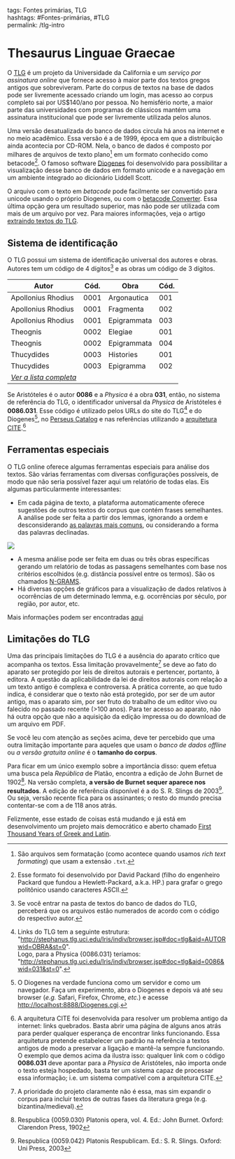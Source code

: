 tags: Fontes primárias, TLG  
hashtags: #Fontes-primárias, #TLG  
permalink: /tlg-intro

# Thesaurus Linguae Graecae  
  
O [TLG](http://www.tlg.uci.edu) é um projeto da Universidade da California e um *serviço por assinatura online* que fornece acesso à maior parte dos textos gregos antigos que sobreviveram. Parte do corpus de textos na base de dados pode ser livremente acessado criando um login, mas acesso ao corpus completo sai por US$140/ano por pessoa. No hemisfério norte, a maior parte das universidades com programas de clássicos mantém uma assinatura institucional que pode ser livremente utilizada pelos alunos.  
  
Uma versão desatualizada do banco de dados circula há anos na internet e no meio acadêmico. Essa versão é a de 1999, época em que a distribuição ainda acontecia por CD-ROM. Nela, o banco de dados é composto por milhares de arquivos de texto plano[^1] em um formato conhecido como betacode[^2]. O famoso software [Diogenes](https://d.iogen.es/d/download.html) foi desenvolvido para possibilitar a visualização desse banco de dados em formato unicode e a navegação em um ambiente integrado ao dicionário Liddell Scott.  
  
O arquivo com o texto em *betacode* pode facilmente ser convertido para unicode usando o próprio Diogenes, ou com o [betacode Converter](https://cental.uclouvain.be/beta2uni/#extended). Essa última opção gera um resultado superior, mas não pode ser utilizada com mais de um arquivo por vez. Para maiores informações, veja o artigo [extraindo textos do TLG](extraindo-textos-do-TLG).  
  
## Sistema de identificação  
O TLG possui um sistema de identificação universal dos autores e obras. Autores tem um código de 4 dígitos[^3] e as obras um código de 3 dígitos.  
  
| Autor              | Cód. | Obra        | Cód. |  
| ------------------ | ---- | ----------- | ---- |  
| Apollonius Rhodius | 0001 | Argonautica | 001  |  
| Apollonius Rhodius | 0001 | Fragmenta   | 002  |  
| Apollonius Rhodius | 0001 | Epigrammata | 003  |  
| Theognis           | 0002 | Elegiae     | 001  |  
| Theognis           | 0002 | Epigrammata | 004  |  
| Thucydides         | 0003 | Histories   | 001  |  
| Thucydides         | 0003 | Epigramma   | 002  |  
|[*Ver a lista completa*](cod-tlg)|
  
Se Aristóteles é o autor **0086** e a *Physica* é a obra **031**, então, no sistema de referência do TLG, o identificador universal da *Physica* de Aristóteles é **0086.031**. Esse código é utilizado pelos URLs do site do TLG[^4] e do Diogenes[^5], no [Perseus Catalog](https://catalog.perseus.org) e nas referências utilizando a [arquitetura CITE](http://cite-architecture.github.io/about/).[^6]  
  
## Ferramentas especiais  
O TLG online oferece algumas ferramentas especiais para análise dos textos. São várias ferramentas com diversas configurações possíveis, de modo que não seria possível fazer aqui um relatório de todas elas. Eis algumas particularmente interessantes:

- Em cada página de texto, a plataforma automaticamente oferece sugestões de outros textos do corpus que contém frases semelhantes. A análise pode ser feita a partir dos lemmas, ignorando a ordem e desconsiderando [as palavras mais comuns](https://github.com/aurelberra/stopwords/blob/master/revision_notes.md#greek-stopwords), ou considerando a forma das palavras declinadas.

![](https://www.dropbox.com/s/s6wy6t5lxtfcdxe/2020-04-12_18-49-29.png?raw=1)

- A mesma análise pode ser feita em duas ou três obras específicas gerando um relatório de todas as passagens semelhantes com base nos critérios escolhidos (e.g. distância possível entre os termos). São os chamados [N-GRAMS](http://stephanus.tlg.uci.edu/helppdf/ngrams.pdf).
- Há diversas opções de gráficos para a visualização de dados relativos à ocorrências de um determinado lemma, e.g. ocorrências por século, por região, por autor, etc.
  
Mais informações podem ser encontradas [aqui](http://stephanus.tlg.uci.edu/help.php)
  
## Limitações do TLG  
Uma das principais limitações do TLG é a ausência do aparato crítico que acompanha os textos. Essa limitação provavelmente[^9] se deve ao fato do aparato ser protegido por leis de direitos autorais e pertencer, portanto, à editora. A questão da aplicabilidade da lei de direitos autorais com relação a um texto antigo é complexa e controversa. A prática corrente, ao que tudo indica, é considerar que o texto não está protegido, por ser de um autor antigo, mas o aparato sim, por ser fruto do trabalho de um editor vivo ou falecido no passado recente (>100 anos). Para ter acesso ao aparato, não há outra opção que não a aquisição da edição impressa ou do download de um arquivo em PDF.  
  
Se você leu com atenção as seções acima, deve ter percebido que uma outra limitação importante para aqueles que usam o *banco de dados offline* ou *a versão gratuita online* é o **tamanho do corpus**.  
  
Para ficar em um único exemplo sobre a importância disso: quem efetua uma busca pela *República* de Platão, encontra a edição de John Burnet de 1902[^7]. Na versão completa, **a versão de Burnet sequer aparece nos resultados**. A edição de referência disponível é a do S. R. Slings de 2003[^8]. Ou seja, versão recente fica para os assinantes; o resto do mundo precisa contentar-se com a de 118 anos atrás.  
  
Felizmente, esse estado de coisas está mudando e já está em desenvolvimento um projeto mais democrático e aberto chamado [First Thousand Years of Greek and Latin](https://opengreekandlatin.github.io/First1KGreek/).  
  
[^1]: São arquivos sem formatação (como acontece quando usamos *rich text formating*) que usam a extensão `.txt`.  
[^2]: Esse formato foi desenvolvido por David Packard (filho do engenheiro Packard que fundou a Hewlett-Packard, a.k.a. HP.) para grafar o grego politônico usando caracteres ASCII.  
[^3]: Se você entrar na pasta de textos do banco de dados do TLG, perceberá que os arquivos estão numerados de acordo com o código do respectivo autor.  
[^4]: Links do TLG tem a seguinte estrutura:  
  "http://stephanus.tlg.uci.edu/Iris/indiv/browser.jsp#doc=tlg&aid=AUTORwid=OBRA&st=0".  
  Logo, para a Physica {0086.031} teríamos:  
  "http://stephanus.tlg.uci.edu/Iris/indiv/browser.jsp#doc=tlg&aid=0086&wid=031&st=0".  
[^5]: O Diogenes na verdade funciona como um servidor e como um navegador. Faça um experimento, abra o Diogenes e depois vá até seu browser (*e.g.* Safari, Firefox, Chrome, *etc.*) e acesse [http://localhost:8888/Diogenes.cgi](http://localhost:8888/Diogenes.cgi).  
[^6]: A arquitetura CITE foi desenvolvida para resolver um problema antigo da internet: links quebrados. Basta abrir uma página de alguns anos atrás para perder qualquer esperança de encontrar links funcionando. Essa arquitetura pretende estabelecer um padrão na referência a textos antigos de modo a preservar a ligação e mantê-la sempre funcionando. O exemplo que demos acima da ilustra isso: qualquer link com o código **0086.031** deve apontar para a *Physica* de Aristóteles, não importa onde o texto esteja hospedado, basta ter um sistema capaz de processar essa informação; i.e. um sistema compatível com a arquitetura CITE.  
[^7]: Respublica {0059.030} Platonis opera, vol. 4. Ed.: John Burnet. Oxford: Clarendon Press, 1902
[^8]: Respublica {0059.042} Platonis Respublicam. Ed.: S. R. Slings. Oxford: Uni Press, 2003
[^9]: A prioridade do projeto claramente não é essa, mas sim expandir o corpus para incluir textos de outras fases da literatura grega (e.g. bizantina/medieval).   